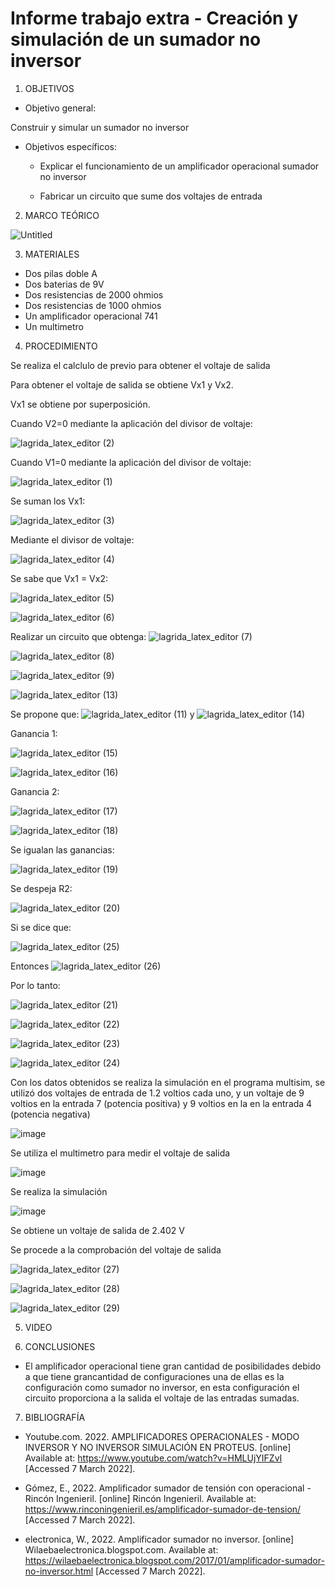 # Informe trabajo extra - Creación y simulación de un sumador no inversor

1. OBJETIVOS 

- Objetivo general:

Construir  y simular un sumador no inversor

- Objetivos específicos:

  - Explicar el funcionamiento de un amplificador operacional sumador no inversor 
  
  - Fabricar un circuito que sume dos voltajes de entrada 


2. MARCO TEÓRICO

![Untitled](https://user-images.githubusercontent.com/93950169/156969893-3f6387de-ce41-4ced-a394-4742b56dcf29.jpg)

3. MATERIALES

- Dos pilas doble A
- Dos baterias de 9V
- Dos resistencias de 2000 ohmios
- Dos resistencias de 1000 ohmios
- Un amplificador operacional 741
- Un multimetro

4. PROCEDIMIENTO

  Se realiza el calclulo de previo para obtener el voltaje de salida

  Para obtener el voltaje de salida se obtiene Vx1 y Vx2.

  Vx1 se obtiene por superposición.

  Cuando V2=0 mediante la aplicación del divisor de voltaje:

  ![lagrida_latex_editor (2)](https://user-images.githubusercontent.com/93950169/156972346-2eaad2b2-660b-4889-81b7-eee86657ba93.png)

  Cuando V1=0 mediante la aplicación del divisor de voltaje:

  ![lagrida_latex_editor (1)](https://user-images.githubusercontent.com/93950169/156972259-575d1a30-e166-4e50-aa27-cd6ab50ed40c.png)

  Se suman los Vx1:

  ![lagrida_latex_editor (3)](https://user-images.githubusercontent.com/93950169/156972614-0b081888-414a-4fa5-9d8c-7df1a69f58db.png)

  Mediante el divisor de voltaje:

  ![lagrida_latex_editor (4)](https://user-images.githubusercontent.com/93950169/156972830-6e3aca42-76d4-48c8-9a6e-90a26d33c67a.png)

  Se sabe que Vx1 = Vx2:

  ![lagrida_latex_editor (5)](https://user-images.githubusercontent.com/93950169/156973194-1a171017-af88-4ace-9788-ae69ba3db1ff.png)

  ![lagrida_latex_editor (6)](https://user-images.githubusercontent.com/93950169/156973495-00d15a39-a582-425c-b8a8-5144cd1599e6.png)

  Realizar un circuito que obtenga: ![lagrida_latex_editor (7)](https://user-images.githubusercontent.com/93950169/156973618-d1b19d04-5c8a-4a3f-9f36-9f997b351250.png)

  ![lagrida_latex_editor (8)](https://user-images.githubusercontent.com/93950169/156974095-6409d80b-8f74-4edb-8b09-6908a76e4179.png)

  ![lagrida_latex_editor (9)](https://user-images.githubusercontent.com/93950169/156974209-6e99b331-caab-4f72-b4f1-ca3a9dbc0977.png)

  ![lagrida_latex_editor (13)](https://user-images.githubusercontent.com/93950169/156975654-c3f07e5c-effe-460c-a551-8ebf174acd6d.png)

  Se propone que: ![lagrida_latex_editor (11)](https://user-images.githubusercontent.com/93950169/156974778-762b6949-1923-4639-9997-0f9d7e9fbd41.png) y ![lagrida_latex_editor (14)](https://user-images.githubusercontent.com/93950169/156975752-60046830-8c36-46b7-9858-0816aa9df0f5.png)

  Ganancia 1:

  ![lagrida_latex_editor (15)](https://user-images.githubusercontent.com/93950169/156975984-6fa50e21-d2ea-4288-a416-18a655aba659.png)

  ![lagrida_latex_editor (16)](https://user-images.githubusercontent.com/93950169/156976091-0529cab5-eeb6-4e14-adcf-6e725977c94e.png)

  Ganancia 2:

  ![lagrida_latex_editor (17)](https://user-images.githubusercontent.com/93950169/156976207-8eb59d91-001a-4dc4-b10b-3758ab410792.png)

  ![lagrida_latex_editor (18)](https://user-images.githubusercontent.com/93950169/156976271-b665f79d-c3b0-43c2-9cff-2c99ed1c23ed.png)

  Se igualan las ganancias:

  ![lagrida_latex_editor (19)](https://user-images.githubusercontent.com/93950169/156976433-161fa39f-23be-4434-a31c-fe954ca37a49.png)

  Se despeja R2:

  ![lagrida_latex_editor (20)](https://user-images.githubusercontent.com/93950169/156976655-116b256b-7531-46a9-ae5a-32715b616676.png)

  Si se dice que:

  ![lagrida_latex_editor (25)](https://user-images.githubusercontent.com/93950169/156976968-5fc8d735-a0b9-48eb-86be-ebc9a4183c7e.png)

  Entonces ![lagrida_latex_editor (26)](https://user-images.githubusercontent.com/93950169/156977036-d6ecdafa-20a4-4760-ae95-e7ce94d7390a.png)

  Por lo tanto: 

  ![lagrida_latex_editor (21)](https://user-images.githubusercontent.com/93950169/156976745-3afd0ee5-fbfe-4711-8c23-1a6879833d01.png)

  ![lagrida_latex_editor (22)](https://user-images.githubusercontent.com/93950169/156976779-3f88b910-4c07-4fb9-a5e0-f4c1c5232f27.png)

  ![lagrida_latex_editor (23)](https://user-images.githubusercontent.com/93950169/156976844-577def94-9b60-4450-85a1-0c7f3e4c213d.png)

  ![lagrida_latex_editor (24)](https://user-images.githubusercontent.com/93950169/156976881-9cb399d9-73cb-4006-a951-4f4f9f44dfd0.png)

  Con los datos obtenidos se realiza la simulación en el programa multisim, se utilizó dos voltajes de entrada de 1.2 voltios cada uno, y un voltaje de 9 voltios en la entrada 7 (potencia positiva) y 9 voltios en la en la entrada 4 (potencia negativa) 

  ![image](https://user-images.githubusercontent.com/93950169/156977783-bf37ba67-b04f-4224-96ef-657747388ca2.png)

  Se utiliza el multimetro para medir el voltaje de salida

  ![image](https://user-images.githubusercontent.com/93950169/156977925-9768ab1c-069e-4344-a0e3-5644bc632ef0.png)

  Se realiza la simulación

  ![image](https://user-images.githubusercontent.com/93950169/156978089-79278b71-a2af-4e92-8a4b-8845f152e1f0.png)

  Se obtiene un voltaje de salida de 2.402 V

  Se procede a la comprobación del voltaje de salida

  ![lagrida_latex_editor (27)](https://user-images.githubusercontent.com/93950169/156978441-fec67585-fc34-4a2b-b2c5-5d421b723769.png)

  ![lagrida_latex_editor (28)](https://user-images.githubusercontent.com/93950169/156978826-06c7c54f-6f7d-467e-a391-b2d66be18149.png)

  ![lagrida_latex_editor (29)](https://user-images.githubusercontent.com/93950169/156978914-29c492e0-8016-44b3-91e3-43fa93580fbf.png)


5. VIDEO



6. CONCLUSIONES 

- El amplificador operacional tiene gran cantidad de posibilidades debido a que tiene grancantidad de configuraciones una de ellas es la configuración como sumador no inversor, en esta configuración el circuito proporciona a la salida el voltaje de las entradas sumadas. 

7. BIBLIOGRAFÍA

- Youtube.com. 2022. AMPLIFICADORES OPERACIONALES - MODO INVERSOR Y NO INVERSOR SIMULACIÓN EN PROTEUS. [online] Available at: <https://www.youtube.com/watch?v=HMLUjYIFZvI> [Accessed 7 March 2022].

- Gómez, E., 2022. Amplificador sumador de tensión con operacional - Rincón Ingenieril. [online] Rincón Ingenieril. Available at: <https://www.rinconingenieril.es/amplificador-sumador-de-tension/> [Accessed 7 March 2022].

- electronica, W., 2022. Amplificador sumador no inversor. [online] Wilaebaelectronica.blogspot.com. Available at: <https://wilaebaelectronica.blogspot.com/2017/01/amplificador-sumador-no-inversor.html> [Accessed 7 March 2022].
